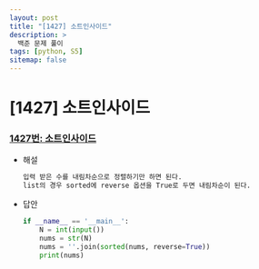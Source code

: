 ```yaml
---
layout: post
title: "[1427] 소트인사이드"
description: >
  백준 문제 풀이
tags: [python, S5]
sitemap: false
---
```


# [1427] 소트인사이드
### [1427번: 소트인사이드](https://www.acmicpc.net/problem/1427)
- 해설
    
    ```python
    입력 받은 수를 내림차순으로 정렬하기만 하면 된다.
    list의 경우 sorted에 reverse 옵션을 True로 두면 내림차순이 된다.
    ```
- 답안
    
    ```python
    if __name__ == '__main__':
        N = int(input())
        nums = str(N)
        nums = ''.join(sorted(nums, reverse=True))
        print(nums)
    ```
